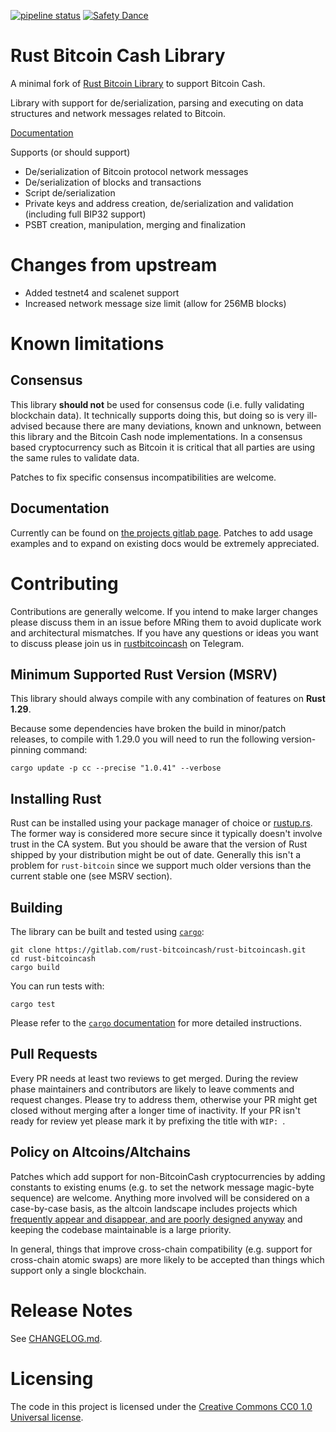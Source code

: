 [![pipeline status](https://gitlab.com/rust-bitcoincash/rust-bitcoincash/badges/master/pipeline.svg)](https://gitlab.com/rust-bitcoincash/rust-bitcoincash/commits/master)
[![Safety Dance](https://img.shields.io/badge/unsafe-forbidden-success.svg)](https://github.com/rust-secure-code/safety-dance/)

# Rust Bitcoin Cash Library

A minimal fork of [Rust Bitcoin
Library](https://github.com/rust-bitcoin/rust-bitcoin) to support Bitcoin Cash.

Library with support for de/serialization, parsing and executing on data
structures and network messages related to Bitcoin.

[Documentation](https://rust-bitcoincash.gitlab.io/rust-bitcoincash/bitcoincash)

Supports (or should support)

* De/serialization of Bitcoin protocol network messages
* De/serialization of blocks and transactions
* Script de/serialization
* Private keys and address creation, de/serialization and validation (including full BIP32 support)
* PSBT creation, manipulation, merging and finalization

# Changes from upstream

* Added testnet4 and scalenet support
* Increased network message size limit (allow for 256MB blocks)

# Known limitations

## Consensus

This library **should not** be used for consensus code (i.e. fully validating
blockchain data). It technically supports doing this, but doing so is very
ill-advised because there are many deviations, known and unknown, between
this library and the Bitcoin Cash node implementations. In a consensus
based cryptocurrency such as Bitcoin it is critical that all parties are
using the same rules to validate data.

Patches to fix specific consensus incompatibilities are welcome.

## Documentation

Currently can be found on [the projects gitlab
page](https://rust-bitcoincash.gitlab.io/rust-bitcoincash/bitcoincash).
Patches to add usage examples and to expand on existing docs would be extremely
appreciated.

# Contributing
Contributions are generally welcome. If you intend to make larger changes please
discuss them in an issue before MRing them to avoid duplicate work and
architectural mismatches. If you have any questions or ideas you want to discuss
please join us in
[rustbitcoincash](http://t.me/rustbitcoincash) on Telegram.

## Minimum Supported Rust Version (MSRV)
This library should always compile with any combination of features on **Rust 1.29**.

Because some dependencies have broken the build in minor/patch releases, to
compile with 1.29.0 you will need to run the following version-pinning command:
```
cargo update -p cc --precise "1.0.41" --verbose
```

## Installing Rust
Rust can be installed using your package manager of choice or
[rustup.rs](https://rustup.rs). The former way is considered more secure since
it typically doesn't involve trust in the CA system. But you should be aware
that the version of Rust shipped by your distribution might be out of date.
Generally this isn't a problem for `rust-bitcoin` since we support much older
versions than the current stable one (see MSRV section).

## Building
The library can be built and tested using [`cargo`](https://github.com/rust-lang/cargo/):

```
git clone https://gitlab.com/rust-bitcoincash/rust-bitcoincash.git
cd rust-bitcoincash
cargo build
```

You can run tests with:

```
cargo test
```

Please refer to the [`cargo` documentation](https://rust-bitcoincash.gitlab.io/rust-bitcoincash/bitcoincash) for more detailed instructions.

## Pull Requests
Every PR needs at least two reviews to get merged. During the review phase
maintainers and contributors are likely to leave comments and request changes.
Please try to address them, otherwise your PR might get closed without merging
after a longer time of inactivity. If your PR isn't ready for review yet please
mark it by prefixing the title with `WIP: `.

## Policy on Altcoins/Altchains

Patches which add support for non-BitcoinCash cryptocurrencies by adding constants
to existing enums (e.g. to set the network message magic-byte sequence) are
welcome. Anything more involved will be considered on a case-by-case basis,
as the altcoin landscape includes projects which [frequently appear and
disappear, and are poorly designed anyway](https://download.wpsoftware.net/bitcoin/alts.pdf)
and keeping the codebase maintainable is a large priority.

In general, things that improve cross-chain compatibility (e.g. support for
cross-chain atomic swaps) are more likely to be accepted than things which
support only a single blockchain.


# Release Notes

See [CHANGELOG.md](CHANGELOG.md).


# Licensing

The code in this project is licensed under the [Creative Commons CC0 1.0
Universal license](LICENSE).
